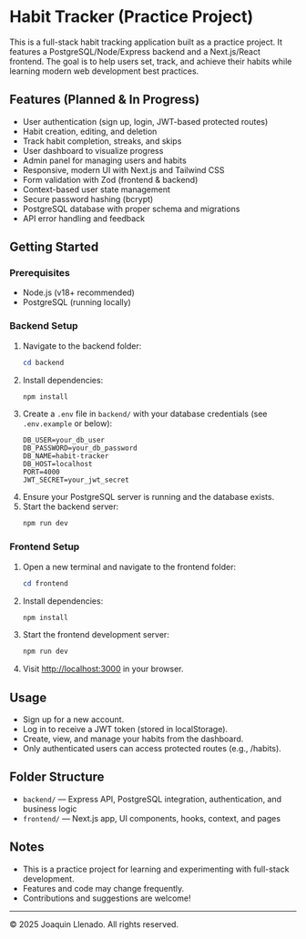 # Habit Tracker (Practice Project)

This is a full-stack habit tracking application built as a practice project. It features a PostgreSQL/Node/Express backend and a Next.js/React frontend. The goal is to help users set, track, and achieve their habits while learning modern web development best practices.

## Features (Planned & In Progress)
- User authentication (sign up, login, JWT-based protected routes)
- Habit creation, editing, and deletion
- Track habit completion, streaks, and skips
- User dashboard to visualize progress
- Admin panel for managing users and habits
- Responsive, modern UI with Next.js and Tailwind CSS
- Form validation with Zod (frontend & backend)
- Context-based user state management
- Secure password hashing (bcrypt)
- PostgreSQL database with proper schema and migrations
- API error handling and feedback

## Getting Started

### Prerequisites
- Node.js (v18+ recommended)
- PostgreSQL (running locally)

### Backend Setup
1. Navigate to the backend folder:
   ```powershell
   cd backend
   ```
2. Install dependencies:
   ```powershell
   npm install
   ```
3. Create a `.env` file in `backend/` with your database credentials (see `.env.example` or below):
   ```env
   DB_USER=your_db_user
   DB_PASSWORD=your_db_password
   DB_NAME=habit-tracker
   DB_HOST=localhost
   PORT=4000
   JWT_SECRET=your_jwt_secret
   ```
4. Ensure your PostgreSQL server is running and the database exists.
5. Start the backend server:
   ```powershell
   npm run dev
   ```

### Frontend Setup
1. Open a new terminal and navigate to the frontend folder:
   ```powershell
   cd frontend
   ```
2. Install dependencies:
   ```powershell
   npm install
   ```
3. Start the frontend development server:
   ```powershell
   npm run dev
   ```
4. Visit [http://localhost:3000](http://localhost:3000) in your browser.

## Usage
- Sign up for a new account.
- Log in to receive a JWT token (stored in localStorage).
- Create, view, and manage your habits from the dashboard.
- Only authenticated users can access protected routes (e.g., /habits).

## Folder Structure
- `backend/` — Express API, PostgreSQL integration, authentication, and business logic
- `frontend/` — Next.js app, UI components, hooks, context, and pages

## Notes
- This is a practice project for learning and experimenting with full-stack development.
- Features and code may change frequently.
- Contributions and suggestions are welcome!

---

© 2025 Joaquin Llenado. All rights reserved.
